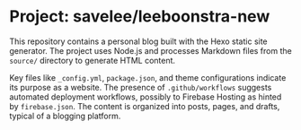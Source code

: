 # Project: savelee/leeboonstra-new

This repository contains a personal blog built with the Hexo static site generator. The project uses Node.js and processes Markdown files from the `source/` directory to generate HTML content.

Key files like `_config.yml`, `package.json`, and theme configurations indicate its purpose as a website. The presence of `.github/workflows` suggests automated deployment workflows, possibly to Firebase Hosting as hinted by `firebase.json`. The content is organized into posts, pages, and drafts, typical of a blogging platform.
